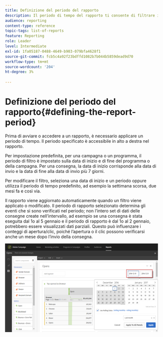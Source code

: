 ```yaml
---
title: Definizione del periodo del rapporto
description: Il periodo di tempo del rapporto ti consente di filtrare i dati in base alle date scelte.
audience: reporting
content-type: reference
topic-tags: list-of-reports
feature: Reporting
role: Leader
level: Intermediate
exl-id: 1fa05187-0488-4649-b903-079bfa4628f1
source-git-commit: fcb5c4a92f23bdffd1082b7b044b5859dead9d70
workflow-type: tm+mt
source-wordcount: '204'
ht-degree: 3%

---
```


# Definizione del periodo del rapporto{#defining-the-report-period}

Prima di avviare o accedere a un rapporto, è necessario applicare un periodo di tempo. Il periodo specificato è accessibile in alto a destra nel rapporto.

Per impostazione predefinita, per una campagna o un programma, il periodo di filtro è impostato sulla data di inizio e di fine del programma o della campagna. Per una consegna, la data di inizio corrisponde alla data di invio e la data di fine alla data di invio più 7 giorni.

Per modificare il filtro, seleziona una data di inizio e un periodo oppure utilizza il periodo di tempo predefinito, ad esempio la settimana scorsa, due mesi fa e così via.

Il rapporto viene aggiornato automaticamente quando un filtro viene applicato o modificato. Il periodo di rapporto selezionato determina gli eventi che si sono verificati nel periodo; non l’intero set di dati delle consegne create nell’intervallo, ad esempio se una consegna è stata eseguita dal 1o al 5 gennaio e il periodo di rapporto è dal 1o al 2 gennaio, potrebbero essere visualizzati dati parziali. Questo può influenzare i conteggi di apertura/clic, poiché l’apertura o il clic possono verificarsi anche un mese dopo l’invio della consegna.

![](assets/campaign_reports_5.png)
